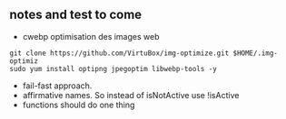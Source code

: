 ## notes and test to come

- cwebp
optimisation des images web
```
git clone https://github.com/VirtuBox/img-optimize.git $HOME/.img-optimiz
sudo yum install optipng jpegoptim libwebp-tools -y
```

- fail-fast approach.
- affirmative names. So instead of isNotActive use !isActive
- functions should do one thing
